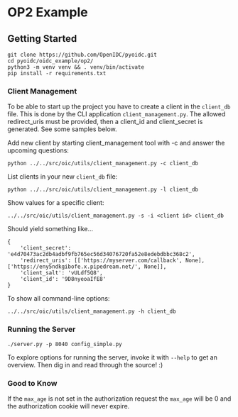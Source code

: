 OP2 Example
===========

Getting Started
---------------

    git clone https://github.com/OpenIDC/pyoidc.git
    cd pyoidc/oidc_example/op2/
    python3 -m venv venv && . venv/bin/activate
    pip install -r requirements.txt


### Client Management

To be able to start up the project you have to create a client in
the `client_db` file. This is done by the CLI application `client_management.py`.
The allowed redirect_uris must be provided, then a client_id and
client_secret is generated. See some samples below.

Add new client by starting client_management tool with -c and
answer the upcoming questions:

    python ../../src/oic/utils/client_management.py -c client_db

List clients in your new `client_db` file:

    python ../../src/oic/utils/client_management.py -l client_db

Show values for a specific client:

    ../../src/oic/utils/client_management.py -s -i <client id> client_db

Should yield something like...

    {
        'client_secret': 'e4d70473ac2db4adbf9fb765ec56d34076720fa52e8edebdbbc368c2',
        'redirect_uris': [['https://myserver.com/callback', None], ['https://eny5ndkgibofe.x.pipedream.net/', None]],
        'client_salt': 'vULdf5Q8',
        'client_id': '9D8nyeoaIfE8'
    }

To show all command-line options:

    ../../src/oic/utils/client_management.py -h client_db


### Running the Server

    ./server.py -p 8040 config_simple.py

To explore options for running the server, invoke it with `--help` to get
an overview. Then dig in and read through the source! :)


### Good to Know

If the `max_age` is not set in the authorization request the `max_age` will
be 0 and the authorization cookie will never expire.

